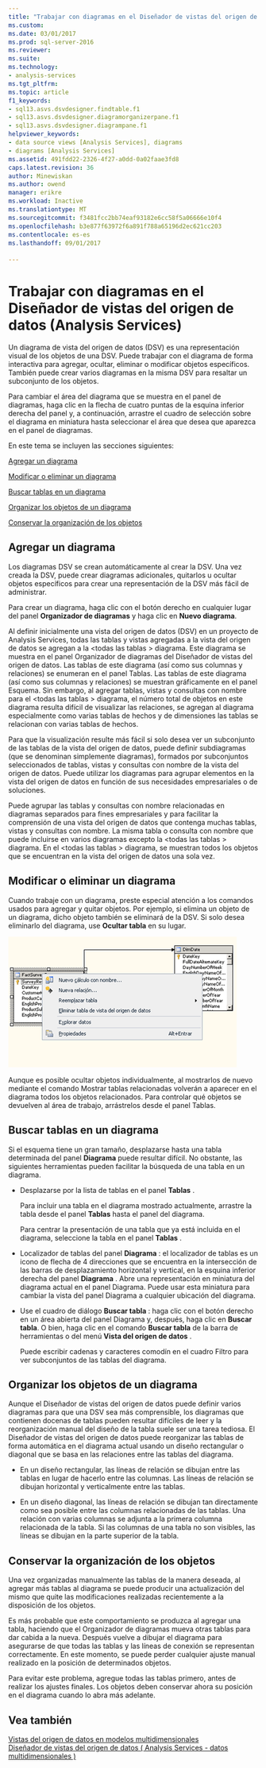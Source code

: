 ```yaml
---
title: "Trabajar con diagramas en el Diseñador de vistas del origen de datos (Analysis Services) | Documentos de Microsoft"
ms.custom: 
ms.date: 03/01/2017
ms.prod: sql-server-2016
ms.reviewer: 
ms.suite: 
ms.technology:
- analysis-services
ms.tgt_pltfrm: 
ms.topic: article
f1_keywords:
- sql13.asvs.dsvdesigner.findtable.f1
- sql13.asvs.dsvdesigner.diagramorganizerpane.f1
- sql13.asvs.dsvdesigner.diagrampane.f1
helpviewer_keywords:
- data source views [Analysis Services], diagrams
- diagrams [Analysis Services]
ms.assetid: 491fdd22-2326-4f27-a0dd-0a02faae3fd8
caps.latest.revision: 36
author: Minewiskan
ms.author: owend
manager: erikre
ms.workload: Inactive
ms.translationtype: MT
ms.sourcegitcommit: f3481fcc2bb74eaf93182e6cc58f5a06666e10f4
ms.openlocfilehash: b3e877f63972f6a891f788a65196d2ec621cc203
ms.contentlocale: es-es
ms.lasthandoff: 09/01/2017

---
```

# <a name="work-with-diagrams-in-data-source-view-designer-analysis-services"></a>Trabajar con diagramas en el Diseñador de vistas del origen de datos (Analysis Services)
  Un diagrama de vista del origen de datos (DSV) es una representación visual de los objetos de una DSV. Puede trabajar con el diagrama de forma interactiva para agregar, ocultar, eliminar o modificar objetos específicos. También puede crear varios diagramas en la misma DSV para resaltar un subconjunto de los objetos.  
  
 Para cambiar el área del diagrama que se muestra en el panel de diagramas, haga clic en la flecha de cuatro puntas de la esquina inferior derecha del panel y, a continuación, arrastre el cuadro de selección sobre el diagrama en miniatura hasta seleccionar el área que desea que aparezca en el panel de diagramas.  
  
 En este tema se incluyen las secciones siguientes:  
  
 [Agregar un diagrama](#bkmk_add)  
  
 [Modificar o eliminar un diagrama](#bkmk_edit)  
  
 [Buscar tablas en un diagrama](#bkmk_findtables)  
  
 [Organizar los objetos de un diagrama](#bkmk_arrangeobjects)  
  
 [Conservar la organización de los objetos](#bkmk_preserve)  
  
##  <a name="bkmk_add"></a> Agregar un diagrama  
 Los diagramas DSV se crean automáticamente al crear la DSV. Una vez creada la DSV, puede crear diagramas adicionales, quitarlos u ocultar objetos específicos para crear una representación de la DSV más fácil de administrar.  
  
 Para crear un diagrama, haga clic con el botón derecho en cualquier lugar del panel **Organizador de diagramas** y haga clic en **Nuevo diagrama**.  
  
 Al definir inicialmente una vista del origen de datos (DSV) en un proyecto de Analysis Services, todas las tablas y vistas agregadas a la vista del origen de datos se agregan a la \<todas las tablas > diagrama. Este diagrama se muestra en el panel Organizador de diagramas del Diseñador de vistas del origen de datos. Las tablas de este diagrama (así como sus columnas y relaciones) se enumeran en el panel Tablas. Las tablas de este diagrama (así como sus columnas y relaciones) se muestran gráficamente en el panel Esquema. Sin embargo, al agregar tablas, vistas y consultas con nombre para el \<todas las tablas > diagrama, el número total de objetos en este diagrama resulta difícil de visualizar las relaciones, se agregan al diagrama especialmente como varias tablas de hechos y de dimensiones las tablas se relacionan con varias tablas de hechos.  
  
 Para que la visualización resulte más fácil si solo desea ver un subconjunto de las tablas de la vista del origen de datos, puede definir subdiagramas (que se denominan simplemente diagramas), formados por subconjuntos seleccionados de tablas, vistas y consultas con nombre de la vista del origen de datos. Puede utilizar los diagramas para agrupar elementos en la vista del origen de datos en función de sus necesidades empresariales o de soluciones.  
  
 Puede agrupar las tablas y consultas con nombre relacionadas en diagramas separados para fines empresariales y para facilitar la comprensión de una vista del origen de datos que contenga muchas tablas, vistas y consultas con nombre. La misma tabla o consulta con nombre que puede incluirse en varios diagramas excepto la \<todas las tablas > diagrama. En el \<todas las tablas > diagrama, se muestran todos los objetos que se encuentran en la vista del origen de datos una sola vez.  
  
##  <a name="bkmk_edit"></a> Modificar o eliminar un diagrama  
 Cuando trabaje con un diagrama, preste especial atención a los comandos usados para agregar y quitar objetos. Por ejemplo, si elimina un objeto de un diagrama, dicho objeto también se eliminará de la DSV. Si solo desea eliminarlo del diagrama, use **Ocultar tabla** en su lugar.  
  
 ![Captura de pantalla del área de trabajo de diagrama, haga clic en el menú](../../analysis-services/multidimensional-models/media/ssas-olapdsv-diagram.gif "captura de pantalla del área de trabajo de diagrama, el menú contextual")  
  
 Aunque es posible ocultar objetos individualmente, al mostrarlos de nuevo mediante el comando Mostrar tablas relacionadas volverán a aparecer en el diagrama todos los objetos relacionados. Para controlar qué objetos se devuelven al área de trabajo, arrástrelos desde el panel Tablas.  
  
##  <a name="bkmk_findtables"></a> Buscar tablas en un diagrama  
 Si el esquema tiene un gran tamaño, desplazarse hasta una tabla determinada del panel **Diagrama** puede resultar difícil. No obstante, las siguientes herramientas pueden facilitar la búsqueda de una tabla en un diagrama.  
  
-   Desplazarse por la lista de tablas en el panel **Tablas** .  
  
     Para incluir una tabla en el diagrama mostrado actualmente, arrastre la tabla desde el panel **Tablas** hasta el panel del diagrama.  
  
     Para centrar la presentación de una tabla que ya está incluida en el diagrama, seleccione la tabla en el panel **Tablas** .  
  
-   Localizador de tablas del panel **Diagrama** : el localizador de tablas es un icono de flecha de 4 direcciones que se encuentra en la intersección de las barras de desplazamiento horizontal y vertical, en la esquina inferior derecha del panel **Diagrama** . Abre una representación en miniatura del diagrama actual en el panel Diagrama. Puede usar esta miniatura para cambiar la vista del panel Diagrama a cualquier ubicación del diagrama.  
  
-   Use el cuadro de diálogo **Buscar tabla** : haga clic con el botón derecho en un área abierta del panel Diagrama y, después, haga clic en **Buscar tabla**. O bien, haga clic en el comando **Buscar tabla** de la barra de herramientas o del menú **Vista del origen de datos** .  
  
     Puede escribir cadenas y caracteres comodín en el cuadro Filtro para ver subconjuntos de las tablas del diagrama.  
  
##  <a name="bkmk_arrangeobjects"></a> Organizar los objetos de un diagrama  
 Aunque el Diseñador de vistas del origen de datos puede definir varios diagramas para que una DSV sea más comprensible, los diagramas que contienen docenas de tablas pueden resultar difíciles de leer y la reorganización manual del diseño de la tabla suele ser una tarea tediosa. El Diseñador de vistas del origen de datos puede reorganizar las tablas de forma automática en el diagrama actual usando un diseño rectangular o diagonal que se basa en las relaciones entre las tablas del diagrama.  
  
-   En un diseño rectangular, las líneas de relación se dibujan entre las tablas en lugar de hacerlo entre las columnas. Las líneas de relación se dibujan horizontal y verticalmente entre las tablas.  
  
-   En un diseño diagonal, las líneas de relación se dibujan tan directamente como sea posible entre las columnas relacionadas de las tablas. Una relación con varias columnas se adjunta a la primera columna relacionada de la tabla. Si las columnas de una tabla no son visibles, las líneas se dibujan en la parte superior de la tabla.  
  
##  <a name="bkmk_preserve"></a> Conservar la organización de los objetos  
 Una vez organizadas manualmente las tablas de la manera deseada, al agregar más tablas al diagrama se puede producir una actualización del mismo que quite las modificaciones realizadas recientemente a la disposición de los objetos.  
  
 Es más probable que este comportamiento se produzca al agregar una tabla, haciendo que el Organizador de diagramas mueva otras tablas para dar cabida a la nueva. Después vuelve a dibujar el diagrama para asegurarse de que todas las tablas y las líneas de conexión se representan correctamente. En este momento, se puede perder cualquier ajuste manual realizado en la posición de determinados objetos.  
  
 Para evitar este problema, agregue todas las tablas primero, antes de realizar los ajustes finales. Los objetos deben conservar ahora su posición en el diagrama cuando lo abra más adelante.  
  
## <a name="see-also"></a>Vea también  
 [Vistas del origen de datos en modelos multidimensionales](../../analysis-services/multidimensional-models/data-source-views-in-multidimensional-models.md)   
 [Diseñador de vistas del origen de datos &#40; Analysis Services - datos multidimensionales &#41;](http://msdn.microsoft.com/library/6f40a074-761f-440b-a999-09b755bd86ce)  
  
  

